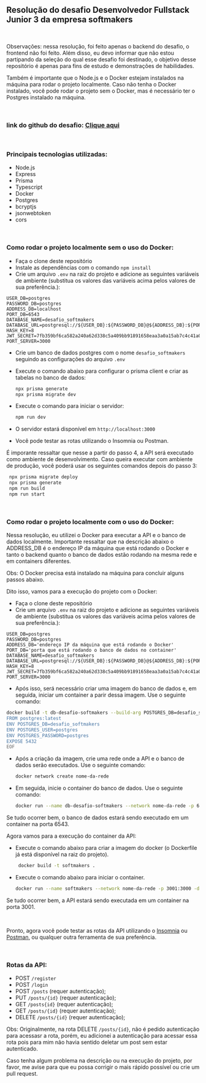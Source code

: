 ## Resolução do desafio Desenvolvedor Fullstack Junior 3 da empresa softmakers

<br>

Observações: nessa resolução, foi feito apenas o backend do desafio, o frontend não foi feito. Além disso, eu devo informar que não estou partipando da seleção do qual esse desafio foi destinado, o objetivo desse repositório é apenas para fins de estudo e demonstrações de habilidades.

Também é importante que o Node.js e o Docker estejam instalados na máquina para rodar o projeto localmente. Caso não tenha o Docker instalado, você pode rodar o projeto sem o Docker, mas é necessário ter o Postgres instalado na máquina.

<br>

### link do github do desafio: [Clique aqui](https://github.com/BrSoftMakers/desafio-desenvolvedor-junior-3)

<br>

### Principais tecnologias utilizadas:
- Node.js
- Express
- Prisma
- Typescript
- Docker
- Postgres
- bcryptjs
- jsonwebtoken
- cors

<br>

### Como rodar o projeto localmente sem o uso do Docker:

- Faça o clone deste repositório
- Instale as dependências com o comando  `npm install`
- Crie um arquivo `.env` na raiz do projeto e adicione as seguintes variáveis de ambiente (substitua os valores das variáveis acima pelos valores de sua preferência.):
```env
USER_DB=postgres
PASSWORD_DB=postgres
ADDRESS_DB=localhost
PORT_DB=6543
DATABASE_NAME=desafio_softmakers
DATABASE_URL=postgresql://${USER_DB}:${PASSWORD_DB}@${ADDRESS_DB}:${PORT_DB}/${DATABASE_NAME}
HASH_KEY=8
JWT_SECRET=7fb359bf6ca582a240a62d338c5a409bb91891658eaa3a0a15ab7c4c41a0cd5c
PORT_SERVER=3000
```
- Crie um banco de dados postgres com o nome `desafio_softmakers` seguindo as configurações do arquivo `.env`

- Execute o comando abaixo para configurar o prisma client e criar as tabelas no banco de dados:
    ```bash
    npx prisma generate
    npx prisma migrate dev
    ```

- Execute o comando para iniciar o servidor:
    ```bash
    npm run dev
    ```

- O servidor estará disponível em `http://localhost:3000`


- Você pode testar as rotas utilizando o Insomnia ou Postman.

É imporante ressaltar que nesse a partir do passo 4, a API será executado como ambiente de desenvolvimento. Caso queira executar com ambiente de produção, você poderá usar os seguintes comandos depois do passo 3:

```bash	
 npx prisma migrate deploy
 npx prisma generate
 npm run build
 npm run start
```

<br>

### Como rodar o projeto localmente com o uso do Docker:

Nessa resolução, eu utilizei o Docker para executar a API e o banco de dados localmente. Importante ressaltar que na descrição abaixo o ADDRESS_DB é o endereço IP da máquina que está rodando o Docker e tanto o backend quanto o banco de dados estão rodando na mesma rede e em containers diferentes.

Obs: O Docker precisa está instalado na máquina para concluir alguns passos abaixo.

Dito isso, vamos para a execução do projeto com o Docker:

- Faça o clone deste repositório
- Crie um arquivo `.env` na raiz do projeto e adicione as seguintes variáveis de ambiente (substitua os valores das variáveis acima pelos valores de sua preferência.):
```env
USER_DB=postgres
PASSWORD_DB=postgres
ADDRESS_DB='endereço IP da máquina que está rodando o Docker'
PORT_DB='porta que está rodando o banco de dados no container'
DATABASE_NAME=desafio_softmakers
DATABASE_URL=postgresql://${USER_DB}:${PASSWORD_DB}@${ADDRESS_DB}:${PORT_DB}/${DATABASE_NAME}
HASH_KEY=8
JWT_SECRET=7fb359bf6ca582a240a62d338c5a409bb91891658eaa3a0a15ab7c4c41a0cd5c
PORT_SERVER=3000
```

- Após isso, será necessário criar uma imagem do banco de dados e, em seguida, iniciar um container a parir dessa imagem. Use o seguinte comando:

```bash
docker build -t db-desafio-softmakers --build-arg POSTGRES_DB=desafio_softmakers --build-arg POSTGRES_USER=postgres --build-arg POSTGRES_PASSWORD=postgres -f - <<EOF
FROM postgres:latest
ENV POSTGRES_DB=desafio_softmakers
ENV POSTGRES_USER=postgres
ENV POSTGRES_PASSWORD=postgres
EXPOSE 5432
EOF
```

- Após a criação da imagem, crie uma rede onde a API e o banco de dados serão executados. Use o seguinte comando:
    ```bash
    docker network create nome-da-rede
    ```

- Em seguida, inicie o container do banco de dados. Use o seguinte comando:
    ```bash
    docker run --name db-desafio-softmakers --network nome-da-rede -p 6543:5432 -d db-desafio-softmakers
    ```
Se tudo ocorrer bem, o banco de dados estará sendo executado em um container na porta 6543.

Agora vamos para a execução do container da API:

- Execute o comando abaixo para criar a imagem do docker (o Dockerfile já está disponível na raiz do projeto).

   ```bash
    docker build -t softmakers .
    ```
    
- Execute o comando abaixo para iniciar o container.
    
    ```bash
    docker run --name softmakers --network nome-da-rede -p 3001:3000 -d softmakers
    ```

Se tudo ocorrer bem, a API estará sendo executada em um container na porta 3001.

<br>

Pronto, agora você pode testar as rotas da API utilizando o [Insomnia](https://insomnia.rest/download) ou [Postman](https://www.postman.com/downloads/), ou qualquer outra ferramenta de sua preferência.

<br>

### Rotas da API:
- POST `/register`
- POST `/login`
- POST `/posts` (requer autenticação);
- PUT  `/posts/{id}` (requer autenticação);
- GET  `/posts{id}` (requer autenticação);
- GET  `/posts/{id}` (requer autenticação); 
- DELETE `/posts/{id}` (requer autenticação);

Obs: Originalmente, na rota DELETE `/posts/{id}`, não é pedido autenticação para acessasr a rota, porém, eu adicionei a autenticação para acessar essa rota pois para mim não havia sentido deletar um post sem estar autenticado.

Caso tenha algum problema na descrição ou na execução do projeto, por favor, me avise para que eu possa corrigir o mais rápido possível ou crie um pull request.